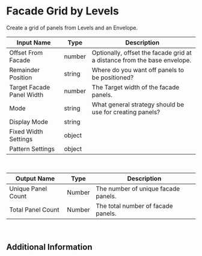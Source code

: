 

# Facade Grid by Levels

Create a grid of panels from Levels and an Envelope.

|Input Name|Type|Description|
|---|---|---|
|Offset From Facade|number|Optionally, offset the facade grid at a distance from the base envelope.|
|Remainder Position|string|Where do you want off panels to be positioned?|
|Target Facade Panel Width|number|The Target width of the facade panels.|
|Mode|string|What general strategy should be use for creating panels?|
|Display Mode|string||
|Fixed Width Settings|object||
|Pattern Settings|object||


<br>

|Output Name|Type|Description|
|---|---|---|
|Unique Panel Count|Number|The number of unique facade panels.|
|Total Panel Count|Number|The total number of facade panels.|


<br>

## Additional Information